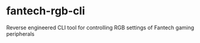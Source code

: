 # fantech-rgb-cli
Reverse engineered CLI tool for controlling RGB settings of Fantech gaming peripherals
